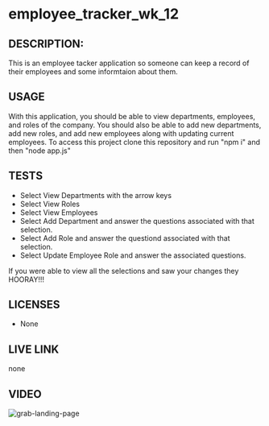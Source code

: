 # employee_tracker_wk_12

## DESCRIPTION:
This is an employee tacker application so someone can keep a record of their employees and some informtaion about them.

## USAGE
With this application, you should be able to view departments, employees, and roles of the company. You should also be able to add new departments, add new roles, and add new employees along with updating current employees. To access this project clone this repository and run "npm i" and then "node app.js"

## TESTS
- Select View Departments with the arrow keys
- Select View Roles
- Select View Employees
- Select Add Department and answer the questions associated with that selection.
- Select Add Role and answer the questiond associated with that selection.
- Select Update Employee Role and answer the associated questions.

If you were able to view all the selections and saw your changes they HOORAY!!!

## LICENSES
- None

## LIVE LINK
none

## VIDEO
![grab-landing-page](https://github.com/nicholasamarillo/employee_tracker_wk_12/blob/main/gif/demo.gif)

